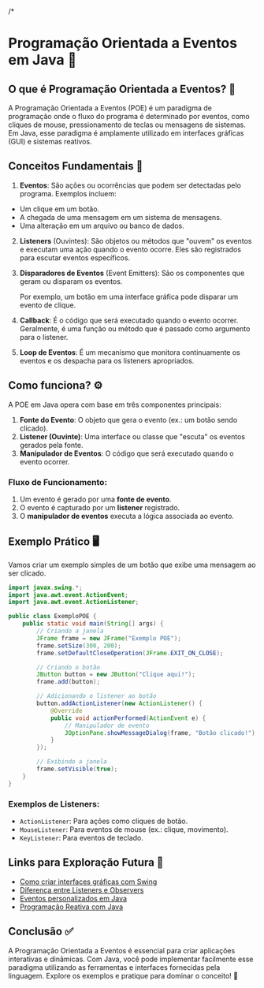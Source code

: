 /*
# Programação Orientada a Eventos em Java 🚀

## O que é Programação Orientada a Eventos? 🤔
A Programação Orientada a Eventos (POE) é um paradigma de programação onde o fluxo do programa é determinado por eventos, como cliques de mouse, pressionamento de teclas ou mensagens de sistemas. Em Java, esse paradigma é amplamente utilizado em interfaces gráficas (GUI) e sistemas reativos.

## Conceitos Fundamentais 📒

1) **Eventos**: São ações ou ocorrências que podem ser detectadas pelo programa. Exemplos incluem:
- Um clique em um botão.
- A chegada de uma mensagem em um sistema de mensagens.
- Uma alteração em um arquivo ou banco de dados.

2) **Listeners** (Ouvintes): São objetos ou métodos que "ouvem" os eventos e executam uma ação quando o evento ocorre. Eles são registrados para escutar eventos específicos.


3) **Disparadores de Eventos** (Event Emitters): São os componentes que geram ou disparam os eventos. 

    Por exemplo, um botão em uma interface gráfica pode disparar um evento de clique.


4) **Callback**: É o código que será executado quando o evento ocorrer. Geralmente, é uma função ou método que é passado como argumento para o listener.


5) **Loop de Eventos**: É um mecanismo que monitora continuamente os eventos e os despacha para os listeners apropriados.

## Como funciona? ⚙️
A POE em Java opera com base em três componentes principais:
1. **Fonte do Evento**: O objeto que gera o evento (ex.: um botão sendo clicado).
2. **Listener (Ouvinte)**: Uma interface ou classe que "escuta" os eventos gerados pela fonte.
3. **Manipulador de Eventos**: O código que será executado quando o evento ocorrer.

### Fluxo de Funcionamento:
1. Um evento é gerado por uma **fonte de evento**.
2. O evento é capturado por um **listener** registrado.
3. O **manipulador de eventos** executa a lógica associada ao evento.

## Exemplo Prático 🖥️
Vamos criar um exemplo simples de um botão que exibe uma mensagem ao ser clicado.

```java
import javax.swing.*;
import java.awt.event.ActionEvent;
import java.awt.event.ActionListener;

public class ExemploPOE {
    public static void main(String[] args) {
        // Criando a janela
        JFrame frame = new JFrame("Exemplo POE");
        frame.setSize(300, 200);
        frame.setDefaultCloseOperation(JFrame.EXIT_ON_CLOSE);

        // Criando o botão
        JButton button = new JButton("Clique aqui!");
        frame.add(button);

        // Adicionando o listener ao botão
        button.addActionListener(new ActionListener() {
            @Override
            public void actionPerformed(ActionEvent e) {
                // Manipulador de evento
                JOptionPane.showMessageDialog(frame, "Botão clicado!");
            }
        });

        // Exibindo a janela
        frame.setVisible(true);
    }
}
```

### Exemplos de Listeners:
- `ActionListener`: Para ações como cliques de botão.
- `MouseListener`: Para eventos de mouse (ex.: clique, movimento).
- `KeyListener`: Para eventos de teclado.

## Links para Exploração Futura 🔗
- [Como criar interfaces gráficas com Swing](#)
- [Diferença entre Listeners e Observers](#)
- [Eventos personalizados em Java](#)
- [Programação Reativa com Java](#)

## Conclusão ✅
A Programação Orientada a Eventos é essencial para criar aplicações interativas e dinâmicas. Com Java, você pode implementar facilmente esse paradigma utilizando as ferramentas e interfaces fornecidas pela linguagem. Explore os exemplos e pratique para dominar o conceito! 🚀

